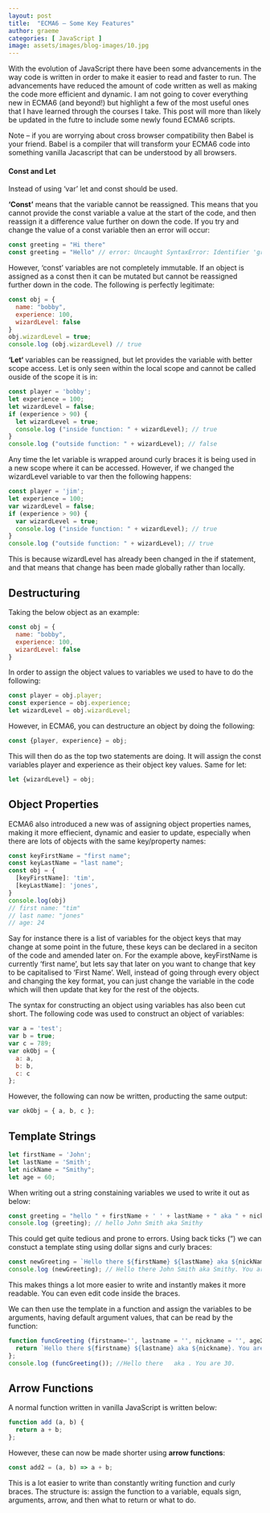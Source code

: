 ```yaml
---
layout: post
title:  "ECMA6 – Some Key Features"
author: graeme
categories: [ JavaScript ]
image: assets/images/blog-images/10.jpg
---
```


With the evolution of JavaScript there have been some advancements in the way code is written in order to make it easier to read and faster to run. The advancements have reduced the amount of code written as well as making the code more efficient and dynamic. I am not going to cover everything new in ECMA6 (and beyond!) but highlight a few of the most useful ones that I have learned through the courses I take. This post will more than likely be updated in the futre to include some newly found ECMA6 scripts.

Note – if you are worrying about cross browser compatibility then Babel is your friend. Babel is a compiler that will transform your ECMA6 code into something vanilla Jacascript that can be understood by all browsers.

#### Const and Let

Instead of using ‘var’ let and const should be used.

**‘Const’** means that the variable cannot be reassigned. This means that you cannot provide the const variable a value at the start of the code, and then reassign it a difference value further on down the code. If you try and change the value of a const variable then an error will occur:

```js
const greeting = "Hi there"
const greeting = "Hello" // error: Uncaught SyntaxError: Identifier 'greeting' has already been declared
```

However, ‘const’ variables are not completely immutable. If an object is assigned as a const then it can be mutated but cannot be reassigned further down in the code. The following is perfectly legitimate:

```js
const obj = {
  name: "bobby",
  experience: 100,
  wizardLevel: false
}
obj.wizardLevel = true;
console.log (obj.wizardLevel) // true
```

**‘Let‘** variables can be reassigned, but let provides the variable with better scope access. Let is only seen within the local scope and cannot be called ouside of the scope it is in:

```js
const player = 'bobby';
let experience = 100;
let wizardLevel = false;
if (experience > 90) {
  let wizardLevel = true;
  console.log ("inside function: " + wizardLevel); // true
}
console.log ("outside function: " + wizardLevel); // false
```

Any time the let variable is wrapped around curly braces it is being used in a new scope where it can be accessed. However, if we changed the wizardLevel variable to var then the following happens:

```js
const player = 'jim';
let experience = 100;
var wizardLevel = false;
if (experience > 90) {
  var wizardLevel = true;
  console.log ("inside function: " + wizardLevel); // true
}
console.log ("outside function: " + wizardLevel); // true
```

This is because wizardLevel has already been changed in the if statement, and that means that change has been made globally rather than locally.

## Destructuring

Taking the below object as an example:

```js
const obj = {
  name: "bobby",
  experience: 100,
  wizardLevel: false
}
```

In order to assign the object values to variables we used to have to do the following:

```js
const player = obj.player;
const experience = obj.experience;
let wizardLevel = obj.wizardLevel;
```

However, in ECMA6, you can destructure an object by doing the following:

```js
const {player, experience} = obj;
```

This will then do as the top two statements are doing. It will assign the const variables player and experience as their object key values. Same for let:

```js
let {wizardLevel} = obj;
```

## Object Properties

ECMA6 also introduced a new was of assigning object properties names, making it more effiecient, dynamic and easier to update, especially when there are lots of objects with the same key/property names:

```js
const keyFirstName = "first name";
const keyLastName = "last name";
const obj = {
  [keyFirstName]: 'tim',
  [keyLastName]: 'jones',
}
console.log(obj)
// first name: "tim"
// last name: "jones"
// age: 24
```

Say for instance there is a list of variables for the object keys that may change at some point in the future, these keys can be declared in a seciton of the code and amended later on. For the example above, keyFirstName is currently ‘first name’, but lets say that later on you want to change that key to be capitalised to ‘First Name’. Well, instead of going through every object and changing the key format, you can just change the variable in the code which will then update that key for the rest of the objects.

The syntax for constructing an object using variables has also been cut short. The following code was used to construct an object of variables:

```js
var a = 'test';
var b = true;
var c = 789;
var okObj = {
  a: a,
  b: b,
  c: c
};
```

However, the following can now be written, producting the same output:

```js
var okObj = { a, b, c };
```

## Template Strings

```js
let firstName = 'John';
let lastName = 'Smith';
let nickName = "Smithy";
let age = 60;
```

When writing out a string constaining variables we used to write it out as below:

```js
const greeting = "hello " + firstName + ' ' + lastName + " aka " + nickName
console.log (greeting); // hello John Smith aka Smithy
```

This could get quite tedious and prone to errors. Using back ticks (“) we can constuct a template sting using dollar signs and curly braces:

```js
const newGreeting = `Hello there ${firstName} ${lastName} aka ${nickName}. You are ${age - 10}.`
console.log (newGreeting); // Hello there John Smith aka Smithy. You are 50.
```

This makes things a lot more easier to write and instantly makes it more readable. You can even edit code inside the braces.

We can then use the template in a function and assign the variables to be arguments, having default argument values, that can be read by the function:

```js
function funcGreeting (firstname='', lastname = '', nickname = '', age2=30) {
  return `Hello there ${firstname} ${lastname} aka ${nickname}. You are ${age2}.`
};
console.log (funcGreeting()); //Hello there   aka . You are 30.
```

## Arrow Functions

A normal function written in vanilla JavaScript is written below:

```js
function add (a, b) {
  return a + b;
};
```

However, these can now be made shorter using **arrow functions**:

```js
const add2 = (a, b) => a + b;
```

This is a lot easier to write than constantly writing function and curly braces. The structure is: assign the function to a variable, equals sign, arguments, arrow, and then what to return or what to do.